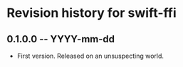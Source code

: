 # Revision history for swift-ffi

## 0.1.0.0 -- YYYY-mm-dd

* First version. Released on an unsuspecting world.
